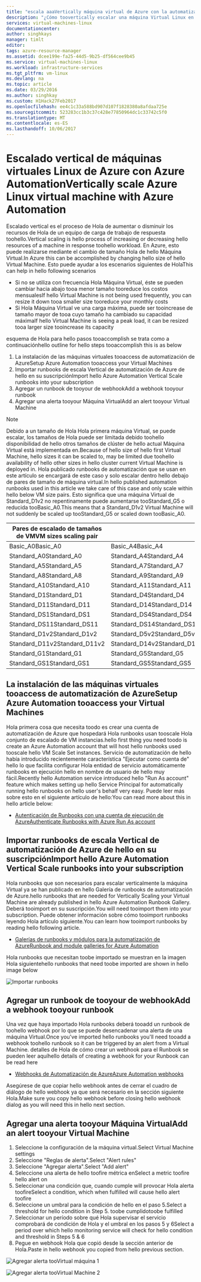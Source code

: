 ```yaml
---
title: "escala aaaVertically máquina virtual de Azure con la automatización de Azure | Documentos de Microsoft"
description: "¿Cómo toovertically escalar una máquina Virtual Linux en alertas de respuesta de toomonitoring con automatización de Azure"
services: virtual-machines-linux
documentationcenter: 
author: singhkays
manager: timlt
editor: 
tags: azure-resource-manager
ms.assetid: dcee199e-fa25-44d5-9b25-df564cee9b45
ms.service: virtual-machines-linux
ms.workload: infrastructure-services
ms.tgt_pltfrm: vm-linux
ms.devlang: na
ms.topic: article
ms.date: 03/29/2016
ms.author: singhkay
ms.custom: H1Hack27Feb2017
ms.openlocfilehash: ee4c1c33a588bd907d107f1828380a8afdaa725e
ms.sourcegitcommit: 523283cc1b3c37c428e77850964dc1c33742c5f0
ms.translationtype: MT
ms.contentlocale: es-ES
ms.lasthandoff: 10/06/2017
---
```

# <a name="vertically-scale-azure-linux-virtual-machine-with-azure-automation"></a><span data-ttu-id="870f5-103">Escalado vertical de máquinas virtuales Linux de Azure con Azure Automation</span><span class="sxs-lookup"><span data-stu-id="870f5-103">Vertically scale Azure Linux virtual machine with Azure Automation</span></span>
<span data-ttu-id="870f5-104">Escalado vertical es el proceso de Hola de aumentar o disminuir los recursos de Hola de un equipo de carga de trabajo de respuesta toohello.</span><span class="sxs-lookup"><span data-stu-id="870f5-104">Vertical scaling is hello process of increasing or decreasing hello resources of a machine in response toohello workload.</span></span> <span data-ttu-id="870f5-105">En Azure, esto puede realizarse mediante el cambio de tamaño Hola de hello Máquina Virtual.</span><span class="sxs-lookup"><span data-stu-id="870f5-105">In Azure this can be accomplished by changing hello size of hello Virtual Machine.</span></span> <span data-ttu-id="870f5-106">Esto puede ayudar a los escenarios siguientes de Hola</span><span class="sxs-lookup"><span data-stu-id="870f5-106">This can help in hello following scenarios</span></span>

* <span data-ttu-id="870f5-107">Si no se utiliza con frecuencia Hola Máquina Virtual, éste se pueden cambiar hacia abajo tooa menor tamaño tooreduce los costos mensuales</span><span class="sxs-lookup"><span data-stu-id="870f5-107">If hello Virtual Machine is not being used frequently, you can resize it down tooa smaller size tooreduce your monthly costs</span></span>
* <span data-ttu-id="870f5-108">Si Hola Máquina Virtual ve una carga máxima, puede ser tooincrease de tamaño mayor de tooa cuyo tamaño ha cambiado su capacidad máxima</span><span class="sxs-lookup"><span data-stu-id="870f5-108">If hello Virtual Machine is seeing a peak load, it can be resized tooa larger size tooincrease its capacity</span></span>

<span data-ttu-id="870f5-109">esquema de Hola para hello pasos tooaccomplish se trata como a continuación</span><span class="sxs-lookup"><span data-stu-id="870f5-109">hello outline for hello steps tooaccomplish this is as below</span></span>

1. <span data-ttu-id="870f5-110">La instalación de las máquinas virtuales tooaccess de automatización de Azure</span><span class="sxs-lookup"><span data-stu-id="870f5-110">Setup Azure Automation tooaccess your Virtual Machines</span></span>
2. <span data-ttu-id="870f5-111">Importar runbooks de escala Vertical de automatización de Azure de hello en su suscripción</span><span class="sxs-lookup"><span data-stu-id="870f5-111">Import hello Azure Automation Vertical Scale runbooks into your subscription</span></span>
3. <span data-ttu-id="870f5-112">Agregar un runbook de tooyour de webhook</span><span class="sxs-lookup"><span data-stu-id="870f5-112">Add a webhook tooyour runbook</span></span>
4. <span data-ttu-id="870f5-113">Agregar una alerta tooyour Máquina Virtual</span><span class="sxs-lookup"><span data-stu-id="870f5-113">Add an alert tooyour Virtual Machine</span></span>

> [!NOTE]
> <span data-ttu-id="870f5-114">Debido a un tamaño de Hola Hola primera máquina Virtual, se puede escalar, los tamaños de Hola puede ser limitada debido toohello disponibilidad de hello otros tamaños de clúster de hello actual Máquina Virtual está implementada en.</span><span class="sxs-lookup"><span data-stu-id="870f5-114">Because of hello size of hello first Virtual Machine, hello sizes it can be scaled to, may be limited due toohello availability of hello other sizes in hello cluster current Virtual Machine is deployed in.</span></span> <span data-ttu-id="870f5-115">Hola publicado runbooks de automatización que se usan en este artículo se encargará de este caso y solo escalar dentro hello debajo de pares de tamaño de máquina virtual.</span><span class="sxs-lookup"><span data-stu-id="870f5-115">In hello published automation runbooks used in this article we take care of this case and only scale within hello below VM size pairs.</span></span> <span data-ttu-id="870f5-116">Esto significa que una máquina Virtual de Standard_D1v2 no repentinamente puede aumentarse tooStandard_G5 o reducida tooBasic_A0.</span><span class="sxs-lookup"><span data-stu-id="870f5-116">This means that a Standard_D1v2 Virtual Machine will not suddenly be scaled up tooStandard_G5 or scaled down tooBasic_A0.</span></span>
> 
> | <span data-ttu-id="870f5-117">Pares de escalado de tamaños de VM</span><span class="sxs-lookup"><span data-stu-id="870f5-117">VM sizes scaling pair</span></span> |  |
> | --- | --- |
> | <span data-ttu-id="870f5-118">Basic_A0</span><span class="sxs-lookup"><span data-stu-id="870f5-118">Basic_A0</span></span> |<span data-ttu-id="870f5-119">Basic_A4</span><span class="sxs-lookup"><span data-stu-id="870f5-119">Basic_A4</span></span> |
> | <span data-ttu-id="870f5-120">Standard_A0</span><span class="sxs-lookup"><span data-stu-id="870f5-120">Standard_A0</span></span> |<span data-ttu-id="870f5-121">Standard_A4</span><span class="sxs-lookup"><span data-stu-id="870f5-121">Standard_A4</span></span> |
> | <span data-ttu-id="870f5-122">Standard_A5</span><span class="sxs-lookup"><span data-stu-id="870f5-122">Standard_A5</span></span> |<span data-ttu-id="870f5-123">Standard_A7</span><span class="sxs-lookup"><span data-stu-id="870f5-123">Standard_A7</span></span> |
> | <span data-ttu-id="870f5-124">Standard_A8</span><span class="sxs-lookup"><span data-stu-id="870f5-124">Standard_A8</span></span> |<span data-ttu-id="870f5-125">Standard_A9</span><span class="sxs-lookup"><span data-stu-id="870f5-125">Standard_A9</span></span> |
> | <span data-ttu-id="870f5-126">Standard_A10</span><span class="sxs-lookup"><span data-stu-id="870f5-126">Standard_A10</span></span> |<span data-ttu-id="870f5-127">Standard_A11</span><span class="sxs-lookup"><span data-stu-id="870f5-127">Standard_A11</span></span> |
> | <span data-ttu-id="870f5-128">Standard_D1</span><span class="sxs-lookup"><span data-stu-id="870f5-128">Standard_D1</span></span> |<span data-ttu-id="870f5-129">Standard_D4</span><span class="sxs-lookup"><span data-stu-id="870f5-129">Standard_D4</span></span> |
> | <span data-ttu-id="870f5-130">Standard_D11</span><span class="sxs-lookup"><span data-stu-id="870f5-130">Standard_D11</span></span> |<span data-ttu-id="870f5-131">Standard_D14</span><span class="sxs-lookup"><span data-stu-id="870f5-131">Standard_D14</span></span> |
> | <span data-ttu-id="870f5-132">Standard_DS1</span><span class="sxs-lookup"><span data-stu-id="870f5-132">Standard_DS1</span></span> |<span data-ttu-id="870f5-133">Standard_DS4</span><span class="sxs-lookup"><span data-stu-id="870f5-133">Standard_DS4</span></span> |
> | <span data-ttu-id="870f5-134">Standard_DS11</span><span class="sxs-lookup"><span data-stu-id="870f5-134">Standard_DS11</span></span> |<span data-ttu-id="870f5-135">Standard_DS14</span><span class="sxs-lookup"><span data-stu-id="870f5-135">Standard_DS14</span></span> |
> | <span data-ttu-id="870f5-136">Standard_D1v2</span><span class="sxs-lookup"><span data-stu-id="870f5-136">Standard_D1v2</span></span> |<span data-ttu-id="870f5-137">Standard_D5v2</span><span class="sxs-lookup"><span data-stu-id="870f5-137">Standard_D5v2</span></span> |
> | <span data-ttu-id="870f5-138">Standard_D11v2</span><span class="sxs-lookup"><span data-stu-id="870f5-138">Standard_D11v2</span></span> |<span data-ttu-id="870f5-139">Standard_D14v2</span><span class="sxs-lookup"><span data-stu-id="870f5-139">Standard_D14v2</span></span> |
> | <span data-ttu-id="870f5-140">Standard_G1</span><span class="sxs-lookup"><span data-stu-id="870f5-140">Standard_G1</span></span> |<span data-ttu-id="870f5-141">Standard_G5</span><span class="sxs-lookup"><span data-stu-id="870f5-141">Standard_G5</span></span> |
> | <span data-ttu-id="870f5-142">Standard_GS1</span><span class="sxs-lookup"><span data-stu-id="870f5-142">Standard_GS1</span></span> |<span data-ttu-id="870f5-143">Standard_GS5</span><span class="sxs-lookup"><span data-stu-id="870f5-143">Standard_GS5</span></span> |
> 
> 

## <a name="setup-azure-automation-tooaccess-your-virtual-machines"></a><span data-ttu-id="870f5-144">La instalación de las máquinas virtuales tooaccess de automatización de Azure</span><span class="sxs-lookup"><span data-stu-id="870f5-144">Setup Azure Automation tooaccess your Virtual Machines</span></span>
<span data-ttu-id="870f5-145">Hola primera cosa que necesita toodo es crear una cuenta de automatización de Azure que hospedará Hola runbooks usan tooscale Hola conjunto de escalado de VM instancias.</span><span class="sxs-lookup"><span data-stu-id="870f5-145">hello first thing you need toodo is create an Azure Automation account that will host hello runbooks used tooscale hello VM Scale Set instances.</span></span> <span data-ttu-id="870f5-146">Servicio de automatización de hello había introducido recientemente característica "Ejecutar como cuenta de" hello lo que facilita configurar Hola entidad de servicio automáticamente runbooks en ejecución hello en nombre de usuario de hello muy fácil.</span><span class="sxs-lookup"><span data-stu-id="870f5-146">Recently hello Automation service introduced hello "Run As account" feature which makes setting up hello Service Principal for automatically running hello runbooks on hello user's behalf very easy.</span></span> <span data-ttu-id="870f5-147">Puede leer más sobre esto en el siguiente artículo de hello:</span><span class="sxs-lookup"><span data-stu-id="870f5-147">You can read more about this in hello article below:</span></span>

* [<span data-ttu-id="870f5-148">Autenticación de Runbooks con una cuenta de ejecución de Azure</span><span class="sxs-lookup"><span data-stu-id="870f5-148">Authenticate Runbooks with Azure Run As account</span></span>](../../automation/automation-sec-configure-azure-runas-account.md)

## <a name="import-hello-azure-automation-vertical-scale-runbooks-into-your-subscription"></a><span data-ttu-id="870f5-149">Importar runbooks de escala Vertical de automatización de Azure de hello en su suscripción</span><span class="sxs-lookup"><span data-stu-id="870f5-149">Import hello Azure Automation Vertical Scale runbooks into your subscription</span></span>
<span data-ttu-id="870f5-150">Hola runbooks que son necesarios para escalar verticalmente la máquina Virtual ya se han publicado en hello Galería de runbooks de automatización de Azure.</span><span class="sxs-lookup"><span data-stu-id="870f5-150">hello runbooks that are needed for Vertically Scaling your Virtual Machine are already published in hello Azure Automation Runbook Gallery.</span></span> <span data-ttu-id="870f5-151">Deberá tooimport en su suscripción.</span><span class="sxs-lookup"><span data-stu-id="870f5-151">You will need tooimport them into your subscription.</span></span> <span data-ttu-id="870f5-152">Puede obtener información sobre cómo tooimport runbooks leyendo Hola artículo siguiente.</span><span class="sxs-lookup"><span data-stu-id="870f5-152">You can learn how tooimport runbooks by reading hello following article.</span></span>

* [<span data-ttu-id="870f5-153">Galerías de runbooks y módulos para la automatización de Azure</span><span class="sxs-lookup"><span data-stu-id="870f5-153">Runbook and module galleries for Azure Automation</span></span>](../../automation/automation-runbook-gallery.md)

<span data-ttu-id="870f5-154">Hola runbooks que necesitan toobe importado se muestran en la imagen Hola siguiente</span><span class="sxs-lookup"><span data-stu-id="870f5-154">hello runbooks that need toobe imported are shown in hello image below</span></span>

![Importar runbooks](./media/vertical-scaling-automation/scale-runbooks.png)

## <a name="add-a-webhook-tooyour-runbook"></a><span data-ttu-id="870f5-156">Agregar un runbook de tooyour de webhook</span><span class="sxs-lookup"><span data-stu-id="870f5-156">Add a webhook tooyour runbook</span></span>
<span data-ttu-id="870f5-157">Una vez que haya importado Hola runbooks deberá tooadd un runbook de toohello webhook por lo que se puede desencadenar una alerta de una máquina Virtual.</span><span class="sxs-lookup"><span data-stu-id="870f5-157">Once you've imported hello runbooks you'll need tooadd a webhook toohello runbook so it can be triggered by an alert from a Virtual Machine.</span></span> <span data-ttu-id="870f5-158">detalles de Hola de cómo crear un webhook para el Runbook se pueden leer aquí</span><span class="sxs-lookup"><span data-stu-id="870f5-158">hello details of creating a webhook for your Runbook can be read here</span></span>

* [<span data-ttu-id="870f5-159">Webhooks de Automatización de Azure</span><span class="sxs-lookup"><span data-stu-id="870f5-159">Azure Automation webhooks</span></span>](../../automation/automation-webhooks.md)

<span data-ttu-id="870f5-160">Asegúrese de que copiar hello webhook antes de cerrar el cuadro de diálogo de hello webhook ya que será necesario en la sección siguiente Hola.</span><span class="sxs-lookup"><span data-stu-id="870f5-160">Make sure you copy hello webhook before closing hello webhook dialog as you will need this in hello next section.</span></span>

## <a name="add-an-alert-tooyour-virtual-machine"></a><span data-ttu-id="870f5-161">Agregar una alerta tooyour Máquina Virtual</span><span class="sxs-lookup"><span data-stu-id="870f5-161">Add an alert tooyour Virtual Machine</span></span>
1. <span data-ttu-id="870f5-162">Seleccione la configuración de la máquina virtual.</span><span class="sxs-lookup"><span data-stu-id="870f5-162">Select Virtual Machine settings</span></span>
2. <span data-ttu-id="870f5-163">Seleccione "Reglas de alerta".</span><span class="sxs-lookup"><span data-stu-id="870f5-163">Select "Alert rules"</span></span>
3. <span data-ttu-id="870f5-164">Seleccione "Agregar alerta".</span><span class="sxs-lookup"><span data-stu-id="870f5-164">Select "Add alert"</span></span>
4. <span data-ttu-id="870f5-165">Seleccione una alerta de hello toofire métrica en</span><span class="sxs-lookup"><span data-stu-id="870f5-165">Select a metric toofire hello alert on</span></span>
5. <span data-ttu-id="870f5-166">Seleccionar una condición que, cuando cumple will provocar Hola alerta toofire</span><span class="sxs-lookup"><span data-stu-id="870f5-166">Select a condition, which when fulfilled will cause hello alert toofire</span></span>
6. <span data-ttu-id="870f5-167">Seleccione un umbral para la condición de hello en el paso 5.</span><span class="sxs-lookup"><span data-stu-id="870f5-167">Select a threshold for hello condition in Step 5.</span></span> <span data-ttu-id="870f5-168">toobe cumplido</span><span class="sxs-lookup"><span data-stu-id="870f5-168">toobe fulfilled</span></span>
7. <span data-ttu-id="870f5-169">Seleccionar un período sobre qué Hola supervisar el servicio comprobará de condición de Hola y el umbral en los pasos 5 y 6</span><span class="sxs-lookup"><span data-stu-id="870f5-169">Select a period over which hello monitoring service will check for hello condition and threshold in Steps 5 & 6</span></span>
8. <span data-ttu-id="870f5-170">Pegue en webhook Hola que copió desde la sección anterior de Hola.</span><span class="sxs-lookup"><span data-stu-id="870f5-170">Paste in hello webhook you copied from hello previous section.</span></span>

![Agregar alerta tooVirtual máquina 1](./media/vertical-scaling-automation/add-alert-webhook-1.png)

![Agregar alerta tooVirtual Machine 2](./media/vertical-scaling-automation/add-alert-webhook-2.png)

